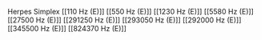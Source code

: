 Herpes Simplex
[[110 Hz (E)]]
[[550 Hz (E)]]
[[1230 Hz (E)]]
[[5580 Hz (E)]]
[[27500 Hz (E)]]
[[291250 Hz (E)]]
[[293050 Hz (E)]]
[[292000 Hz (E)]]
[[345500 Hz (E)]]
[[824370 Hz (E)]]